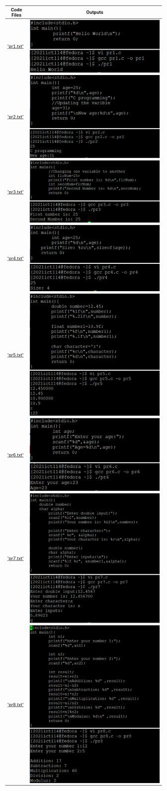 | Code Files | Outputs |
|------------|---------|
|['pr1.txt'](./Codes/pr1.txt)|![1-1.png](./Outputs/1-1.png)![1-2.png](./Outputs/1-2.png)|
|['pr2.txt'](./Codes/pr2.txt)|![2-1.png](./Outputs/2-1.png)![2-2.png](./Outputs/2-2.png)|
|['pr3.txt'](./Codes/pr3.txt)|![3-1.png](./Outputs/3-1.png)![3-2.png](./Outputs/3-2.png)|
|['pr4.txt'](./Codes/pr4.txt)|![4-1.png](./Outputs/4-1.png)![4-2.png](./Outputs/4-2.png)|
|['pr5.txt'](./Codes/pr5.txt)|![5-1.png](./Outputs/5-1.png)![5-2.png](./Outputs/5-2.png)|
|['pr6.txt'](./Codes/pr6.txt)|![6-1.png](./Outputs/6-1.png)![6-2.png](./Outputs/6-2.png)|
|['pr7.txt'](./Codes/pr7.txt)|![7-1.png](./Outputs/7-1.png)![7-2.png](./Outputs/7-2.png)|
|['pr8.txt'](./Codes/pr8.txt)|![8-1.png](./Outputs/8-1.png)![8-2.png](./Outputs/8-2.png)|

